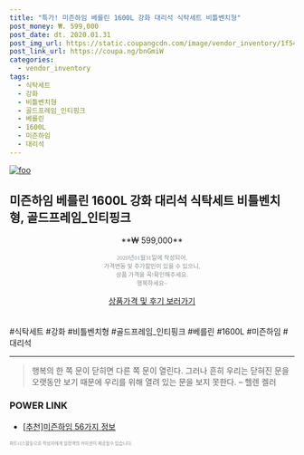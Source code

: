 ```yaml
--- 
title: "특가! 미즌하임 베를린 1600L 강화 대리석 식탁세트 비틀벤치형" 
post_money: ₩. 599,000 
post_date: dt. 2020.01.31 
post_img_url: https://static.coupangcdn.com/image/vendor_inventory/1f54/77afa98676e23219fa1a788198f222e526cb54d2dd4583ffb9770d953f48.jpg 
post_link_url: https://coupa.ng/bnGmiW 
categories: 
  - vendor_inventory 
tags: 
  - 식탁세트 
  - 강화 
  - 비틀벤치형 
  - 골드프레임_인티핑크 
  - 베를린 
  - 1600L 
  - 미즌하임 
  - 대리석 
--- 
```

[![foo](https://static.coupangcdn.com/image/vendor_inventory/1f54/77afa98676e23219fa1a788198f222e526cb54d2dd4583ffb9770d953f48.jpg)](https://coupa.ng/bnGmiW) 

## 미즌하임 베를린 1600L 강화 대리석 식탁세트 비틀벤치형, 골드프레임_인티핑크 
<p style="text-align: center;">**₩ 599,000**</p> 
<p style="text-align: center;"><span style="color: #898c8f; font-family: Georgia,Times,serif; font-size: 0.75em;">2020년01월31일에 작성되어, <br>가격변동 및 추가할인이 있을 수 있으니,<br> 상품 가격을 꼭!확인해주세요.<br>행복하세요~</span> 
</p>	 
<div markdown="0" style="text-align: center;"><a href="https://coupa.ng/bnGmiW" class="btn btn--success">상품가격 및 후기 보러가기</a></div> 
<br><br> 
  #식탁세트 #강화 #비틀벤치형 #골드프레임_인티핑크 #베를린 #1600L #미즌하임 #대리석 
<hr> 

> 행복의 한 쪽 문이 닫히면 다른 쪽 문이 열린다. 그러나 흔히 우리는 닫혀진 문을 오랫동안 보기 때문에 우리를 위해 열려 있는 문을 보지 못한다. – 헬렌 켈러 


### POWER LINK

* <a href="https://blog.naver.com/fasyy4321/221790908486" target="_blank">[추천]미즌하임 56가지 정보</a>

<span style="color: #898c8f; font-family: Georgia,Times,serif; font-size: 0.55em;">파트너스활동으로 작성자에게 일정액의 커미션이 제공될수 있습니다.</span> 
